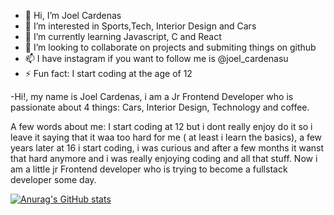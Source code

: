 - 👋 Hi, I’m Joel Cardenas
- 👀 I’m interested in Sports,Tech, Interior Design and Cars
- 🌱 I’m currently learning Javascript, C and React 
- 💞️ I’m looking to collaborate on projects and submiting things on github 
- 📫 I have instagram if you want to follow me is @joel_cardenasu
- ⚡ Fun fact: I start coding at the age of 12 

-Hi!, my name is Joel Cardenas, i am a Jr Frontend Developer who is passionate about 4 things: Cars, Interior Design, Technology and coffee. 

A few words about me:
I start coding at 12 but i dont really enjoy do it so i leave it saying that it waa too hard for me ( at least i learn the basics),
a few years later at 16 i start coding, i was curious and after a few months it wanst that hard anymore and i was really enjoying 
coding and all that stuff. Now i am a little jr Frontend developer who is trying to become a fullstack developer some day.

[![Anurag's GitHub stats](https://github-readme-stats.vercel.app/api?username=Joweezip)](https://github.com/anuraghazra/github-readme-stats)


<!---
Joweezip/Joweezip is a ✨ special ✨ repository because its `README.md` (this file) appears on your GitHub profile.
You can click the Preview link to take a look at your changes.
--->
